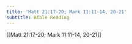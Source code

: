 ```yaml
---
title: 'Matt 21:17-20; Mark 11:11-14, 20-21'
subtitle: Bible Reading
---
```


[[Matt 21:17-20; Mark 11:11-14, 20-21]]